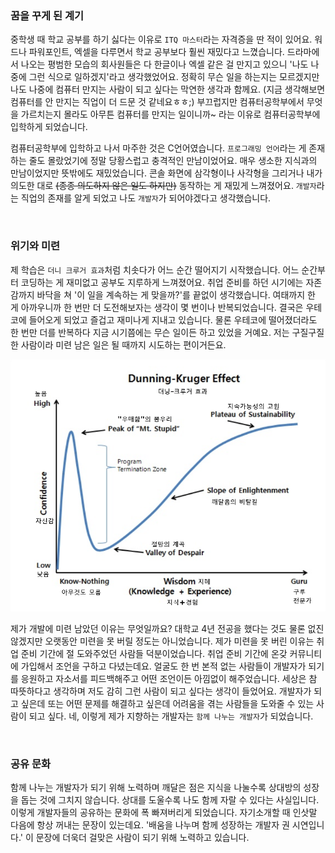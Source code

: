 ### 꿈을 꾸게 된 계기

중학생 때 학교 공부를 하기 싫다는 이유로 `ITQ 마스터`라는 자격증을 딴 적이 있어요.
워드나 파워포인트, 엑셀을 다루면서 학교 공부보다 훨씬 재밌다고 느꼈습니다.
드라마에서 나오는 평범한 모습의 회사원들은 다 한글이나 엑셀 같은 걸 만지고 있으니 '나도 나중에 그런 식으로 일하겠지'라고 생각했었어요.
정확히 무슨 일을 하는지는 모르겠지만 나도 나중에 컴퓨터 만지는 사람이 되고 싶다는 막연한 생각과 함께요.
(지금 생각해보면 컴퓨터를 안 만지는 직업이 더 드문 것 같네요ㅎㅎ;)
부끄럽지만 컴퓨터공학부에서 무엇을 가르치는지 몰라도 아무튼 컴퓨터를 만지는 일이니까~ 라는 이유로 컴퓨터공학부에 입학하게 되었습니다.

컴퓨터공학부에 입학하고 나서 마주한 것은 C언어였습니다.
`프로그래밍 언어`라는 게 존재하는 줄도 몰랐었기에 정말 당황스럽고 충격적인 만남이었어요.
매우 생소한 지식과의 만남이었지만 뜻밖에도 재밌었습니다.
콘솔 화면에 삼각형이나 사각형을 그리거나 내가 의도한 대로 ~~(종종 의도하지 않은 일도 하지만)~~ 동작하는 게 재밌게 느껴졌어요.
`개발자`라는 직업의 존재를 알게 되었고 나도 `개발자`가 되어야겠다고 생각했습니다.

<br/>

### 위기와 미련

제 학습은 `더니 크루거 효과`처럼 치솟다가 어느 순간 떨어지기 시작했습니다.
어느 순간부터 코딩하는 게 재미없고 공부도 지루하게 느껴졌어요.
취업 준비를 하던 시기에는 자존감까지 바닥을 쳐 '이 일을 계속하는 게 맞을까?'를 끝없이 생각했습니다.
여태까지 한 게 아까우니까 한 번만 더 도전해보자는 생각이 몇 번이나 반복되었습니다.
결국은 우테코에 들어오게 되었고 즐겁고 재미나게 지내고 있습니다.
물론 우테코에 떨어졌더라도 한 번만 더를 반복하다 지금 시기쯤에는 무슨 일이든 하고 있었을 거예요.
저는 구질구질한 사람이라 미련 남은 일은 될 때까지 시도하는 편이거든요.

![dunning kruger effect](./dunning_kruger_effect.png)

제가 개발에 미련 남았던 이유는 무엇일까요?
대학교 4년 전공을 했다는 것도 물론 없진 않겠지만 오랫동안 미련을 못 버릴 정도는 아니었습니다.
제가 미련을 못 버린 이유는 취업 준비 기간에 절 도와주었던 사람들 덕분이었습니다.
취업 준비 기간에 온갖 커뮤니티에 가입해서 조언을 구하고 다녔는데요.
얼굴도 한 번 본적 없는 사람들이 개발자가 되기를 응원하고 자소서를 피드백해주고 어떤 조언이든 아낌없이 해주었습니다.
세상은 참 따뜻하다고 생각하며 저도 감히 그런 사람이 되고 싶다는 생각이 들었어요.
개발자가 되고 싶은데 또는 어떤 문제를 해결하고 싶은데 어려움을 겪는 사람들을 도와줄 수 있는 사람이 되고 싶다.
네, 이렇게 제가 지향하는 개발자는 `함께 나누는 개발자`가 되었습니다.

<br/>

### 공유 문화

함께 나누는 개발자가 되기 위해 노력하며 깨달은 점은 지식을 나눌수록 상대방의 성장을 돕는 것에 그치지 않습니다.
상대를 도울수록 나도 함께 자랄 수 있다는 사실입니다.
이렇게 개발자들의 공유하는 문화에 폭 빠져버리게 되었습니다.
자기소개할 때 인삿말 다음에 항상 꺼내는 문장이 있는데요.
'배움을 나누며 함께 성장하는 개발자 권 시연입니다.'
이 문장에 더욱더 걸맞은 사람이 되기 위해 노력하고 있습니다.
